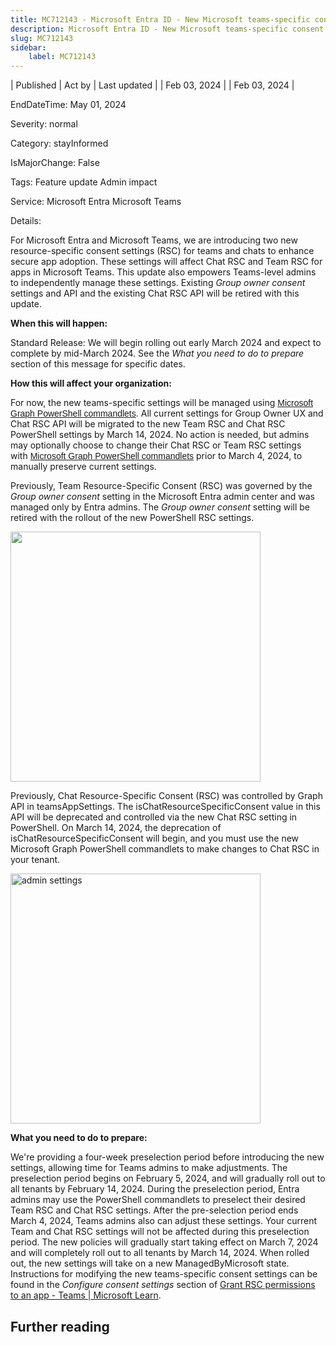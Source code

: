 ```yaml
---
title: MC712143 - Microsoft Entra ID - New Microsoft teams-specific consent settings
description: Microsoft Entra ID - New Microsoft teams-specific consent settings
slug: MC712143
sidebar:
    label: MC712143
---
```



| Published | Act by | Last updated |
| Feb 03, 2024 |  | Feb 03, 2024 |

EndDateTime: May 01, 2024

Severity: normal

Category: stayInformed

IsMajorChange: False

Tags: Feature update Admin impact

Service: Microsoft Entra Microsoft Teams

Details: 

<p>For Microsoft Entra and Microsoft Teams, we are introducing two new resource-specific consent settings (RSC) for teams and chats to enhance secure app adoption. These settings will affect Chat RSC and Team RSC for apps in Microsoft Teams. This update also empowers Teams-level admins to independently manage these settings. Existing <i>Group owner consent </i>settings and API and the existing Chat RSC API will be retired with this update.&nbsp;</p><p><b>When this will happen:</b></p><p>Standard Release: We will begin rolling out early March 2024 and expect to complete by mid-March 2024. See the <i>What you need to do to prepare</i> section of this message for specific dates.<br></p><p><b>How this will affect your organization:</b>
</p><p>For now, the new teams-specific settings will be managed using <a href="https://learn.microsoft.com/microsoftteams/platform/graph-api/rsc/grant-resource-specific-consent#configure-consent-settings" target="_blank" style="font-family: sans-serif; font-weight: 400; background-color: rgb(255, 255, 255);">Microsoft Graph PowerShell commandlets</a>. All current settings for Group Owner UX and Chat RSC API will be migrated to the new Team RSC and Chat RSC PowerShell settings by March 14, 2024. No action is needed, but admins may optionally choose to change their Chat RSC or Team RSC settings with&nbsp;<a href="https://learn.microsoft.com/microsoftteams/platform/graph-api/rsc/grant-resource-specific-consent#configure-consent-settings" target="_blank" style="font-family: sans-serif; font-weight: 400; background-color: rgb(255, 255, 255);">Microsoft Graph PowerShell commandlets</a> prior to March 4, 2024, to manually preserve current settings.<br></p><p>Previously, Team Resource-Specific Consent (RSC) was governed by the <i>Group owner consent</i> setting in the Microsoft Entra admin center and was managed only by Entra admins. The <i>Group owner consent</i> setting will be retired with the rollout of the new PowerShell RSC settings.</p><p><img src="https://img-prod-cms-rt-microsoft-com.akamaized.net/cms/api/am/imageFileData/RW1hosm?ver=9b68" style="width: 400px; alt=" admin="" settings"=""><br></p><p>Previously, Chat Resource-Specific Consent (RSC) was controlled by Graph API in teamsAppSettings. The isChatResourceSpecificConsent value in this API will be deprecated and controlled via the new Chat RSC setting in PowerShell. On March 14, 2024, the deprecation of isChatResourceSpecificConsent will begin, and you must use the new Microsoft Graph PowerShell commandlets to make changes to Chat RSC in your tenant.&nbsp;</p><p><img src="https://img-prod-cms-rt-microsoft-com.akamaized.net/cms/api/am/imageFileData/RW1hosl?ver=ec1a" style="width: 400px;" alt="admin settings"><br></p><p><b>What you need to do to prepare:</b></p><p>We're providing a four-week preselection period before introducing the new settings, allowing time for Teams admins to make adjustments. The preselection period begins on February 5, 2024, and will gradually roll out to all tenants by February 14, 2024. During the preselection period, Entra admins may use the PowerShell commandlets to preselect their desired Team RSC and Chat RSC settings. After the pre-selection period ends March 4, 2024, Teams admins also can adjust these settings. Your current Team and Chat RSC settings will not be affected during this preselection period. The new policies will gradually start taking effect on March 7, 2024 and will completely roll out to all tenants by March 14, 2024. When rolled out, the new settings will take on a new ManagedByMicrosoft state. Instructions for modifying the new teams-specific consent settings can be found in the <i>Configure consent settings</i> section of&nbsp;<a href="https://learn.microsoft.com/microsoftteams/platform/graph-api/rsc/grant-resource-specific-consent#configure-consent-settings" target="_blank">Grant RSC permissions to an app - Teams | Microsoft Learn</a>.</p>

## Further reading
